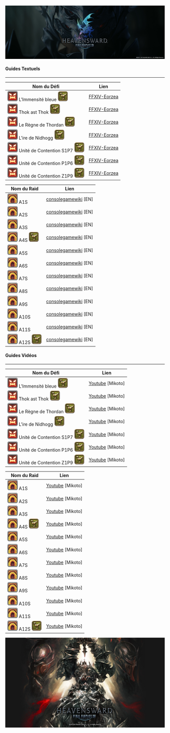 ![HS Logo](img/Heavensward_Logo.png)

#### Guides Textuels
---
| Nom du Défi                                        | Lien                                                        |
| -------------------------------------------------- | ----------------------------------------------------------- |
| ![raid](img/trial.png) L'Immensité bleue ![Mount](img/mount.png)           | [FFXIV-Eorzea](https://www.ffxiv-eorzea.com/guides-instances/guide-bismarck-extreme-immensite-bleue/2021/07/14/)                                |
| ![raid](img/trial.png) Thok ast Thok ![Mount](img/mount.png)               | [FFXIV-Eorzea](https://www.ffxiv-eorzea.com/guides-instances/guide-ravana-extreme-thok-ast-thok/2021/07/16/)                                    |
| ![raid](img/trial.png) Le Règne de Thordan ![Mount](img/mount.png)         | [FFXIV-Eorzea](https://www.ffxiv-eorzea.com/guides-instances/guide-le-regne-de-thordan-extreme/2021/08/17/)                                     |
| ![raid](img/trial.png) L'ire de Nidhogg ![Mount](img/mount.png)            | [FFXIV-Eorzea](https://www.ffxiv-eorzea.com/guides-instances/guide-ire-de-nidhogg-extreme/2021/09/26/)                                          |
| ![raid](img/trial.png) Unité de Contention S1P7 ![Mount](img/mount.png)    | [FFXIV-Eorzea](https://www.ffxiv-eorzea.com/guides-instances/guide-sephirot-extreme-unite-de-contention-s1p7/2021/11/02/)                       |
| ![raid](img/trial.png) Unité de Contention P1P6 ![Mount](img/mount.png)    | [FFXIV-Eorzea](https://www.ffxiv-eorzea.com/guides-instances/guide-sophia-extreme-unite-de-contention-p1p6/2022/05/04/)                         |
| ![raid](img/trial.png) Unité de Contention Z1P9 ![Mount](img/mount.png)    | [FFXIV-Eorzea](https://www.ffxiv-eorzea.com/guides-instances/guide-zurvan-extreme-unite-de-contention-z1p9/2023/04/05/)                         |

| Nom du Raid                                        | Lien                                                        |
| -------------------------------------------------- | ----------------------------------------------------------- |
| ![raid](img/raid.png) A1S                          | [consolegamewiki](https://ffxiv.consolegameswiki.com/wiki/Alexander_-_The_Fist_of_the_Father_(Savage)) [EN]                                                             |
| ![raid](img/raid.png) A2S                          | [consolegamewiki](https://ffxiv.consolegameswiki.com/wiki/Alexander_-_The_Cuff_of_the_Father_(Savage)) [EN]                                                             |
| ![raid](img/raid.png) A3S                          | [consolegamewiki](https://ffxiv.consolegameswiki.com/wiki/Alexander_-_The_Arm_of_the_Father_(Savage)) [EN]                                                              |
| ![raid](img/raid.png) A4S ![Mount](img/mount.png)  | [consolegamewiki](https://ffxiv.consolegameswiki.com/wiki/Alexander_-_The_Burden_of_the_Father_(Savage)) [EN]                                                           |
| ![raid](img/raid.png) A5S                          | [consolegamewiki](https://ffxiv.consolegameswiki.com/wiki/Alexander_-_The_Fist_of_the_Son_(Savage)) [EN]                                                                |
| ![raid](img/raid.png) A6S                          | [consolegamewiki](https://ffxiv.consolegameswiki.com/wiki/Alexander_-_The_Cuff_of_the_Son_(Savage)) [EN]                                                                |
| ![raid](img/raid.png) A7S                          | [consolegamewiki](https://ffxiv.consolegameswiki.com/wiki/Alexander_-_The_Arm_of_the_Son_(Savage)) [EN]                                                                 |
| ![raid](img/raid.png) A8S                          | [consolegamewiki](https://ffxiv.consolegameswiki.com/wiki/Alexander_-_The_Burden_of_the_Son_(Savage)) [EN]                                                              |
| ![raid](img/raid.png) A9S                          | [consolegamewiki](https://ffxiv.consolegameswiki.com/wiki/Alexander_-_The_Eyes_of_the_Creator_(Savage)) [EN]                                                            |
| ![raid](img/raid.png) A10S                         | [consolegamewiki](https://ffxiv.consolegameswiki.com/wiki/Alexander_-_The_Breath_of_the_Creator_(Savage)) [EN]                                                          |
| ![raid](img/raid.png) A11S                         | [consolegamewiki](https://ffxiv.consolegameswiki.com/wiki/Alexander_-_The_Heart_of_the_Creator_(Savage)) [EN]                                                           |
| ![raid](img/raid.png) A12S ![Mount](img/mount.png) | [consolegamewiki](https://ffxiv.consolegameswiki.com/wiki/Alexander_-_The_Soul_of_the_Creator_(Savage)) [EN]                                                            |

#### Guides Vidéos
---
| Nom du Défi                                        | Lien                                                        |
| -------------------------------------------------- | ----------------------------------------------------------- |
| ![raid](img/trial.png) L'Immensité bleue ![Mount](img/mount.png)           | [Youtube](https://youtu.be/6oDcxbgKbZo?si=jKvb2ao3FPdlwq-R) [Mikoto]                                   |
| ![raid](img/trial.png) Thok ast Thok ![Mount](img/mount.png)               | [Youtube](https://youtu.be/utszaxFWWbs?si=QeRE-4PE9P0_SwBZ) [Mikoto]                                   |
| ![raid](img/trial.png) Le Règne de Thordan ![Mount](img/mount.png)         | [Youtube](https://youtu.be/seztdDxnTMw?si=cZdIvjYlVaGwxxVP) [Mikoto]                                   |
| ![raid](img/trial.png) L'ire de Nidhogg ![Mount](img/mount.png)            | [Youtube](https://youtu.be/LNx3Dc6Rrgc?si=4SdsCUTh2ZhIC8h_) [Mikoto]                                   |
| ![raid](img/trial.png) Unité de Contention S1P7 ![Mount](img/mount.png)    | [Youtube](https://youtu.be/hrswwtQCw_s?si=f48-2vTh1mKDi2Tn) [Mikoto]                                   |
| ![raid](img/trial.png) Unité de Contention P1P6 ![Mount](img/mount.png)    | [Youtube](https://youtu.be/R5Xs4nux4og?si=eL5jPoigYNdkiL7t) [Mikoto]                                   |
| ![raid](img/trial.png) Unité de Contention Z1P9 ![Mount](img/mount.png)    | [Youtube](https://youtu.be/9QW42kADEfo?si=354sf9Qdm-jGhO1d) [Mikoto]                                   |

| Nom du Raid                                        | Lien                                                        |
| -------------------------------------------------- | ----------------------------------------------------------- |
| ![raid](img/raid.png) A1S                          | [Youtube](https://youtu.be/1wLope4o9IQ?si=0UFmZac5JlzR21T0) [Mikoto] |
| ![raid](img/raid.png) A2S                          | [Youtube](https://youtu.be/xwpuuqkGFRM?si=aBPrzdfq8O_JHXL6) [Mikoto] |
| ![raid](img/raid.png) A3S                          | [Youtube](https://youtu.be/wyR1u_7wnos?si=hivhp59p9S1RuDn4) [Mikoto] |
| ![raid](img/raid.png) A4S ![Mount](img/mount.png)  | [Youtube](https://youtu.be/3xJJBt-72bM?si=rYMfeV7XBDQxpU4i) [Mikoto] |
| ![raid](img/raid.png) A5S                          | [Youtube](https://youtu.be/_c3qHbIJNkg?si=wj1kblBqGE9DXcMM) [Mikoto] |
| ![raid](img/raid.png) A6S                          | [Youtube](https://youtu.be/h66DR4xq2hQ?si=UEItEz8yOjdjXvk-) [Mikoto] |
| ![raid](img/raid.png) A7S                          | [Youtube](https://youtu.be/yLfp6Pv4yck?si=kJUECj50WVnjq0J5) [Mikoto] |
| ![raid](img/raid.png) A8S                          | [Youtube](https://youtu.be/XeBr5m9Xjdk?si=FBs62f2eCiGqTZO8) [Mikoto] |
| ![raid](img/raid.png) A9S                          | [Youtube](https://youtu.be/HVSN-Wa3IaU?si=P7q3Luxzi9n006D9) [Mikoto] |
| ![raid](img/raid.png) A10S                         | [Youtube](https://youtu.be/FyRatEBDx44?si=CIPol-SQTcLOvHs1) [Mikoto] |
| ![raid](img/raid.png) A11S                         | [Youtube](https://youtu.be/g043Z7yFpUM?si=QMZPGbmn7wGn7Zld) [Mikoto] |
| ![raid](img/raid.png) A12S ![Mount](img/mount.png) | [Youtube](https://youtu.be/gouGWgI8ttc?si=bhzIzUHNkLZqco2Z) [Mikoto] |

![HS Footer](img/HS_footer.jpg)